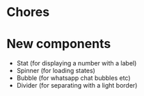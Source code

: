 # Chores

# New components
- Stat (for displaying a number with a label)
- Spinner (for loading states)
- Bubble (for whatsapp chat bubbles etc)
- Divider (for separating with a light border)
